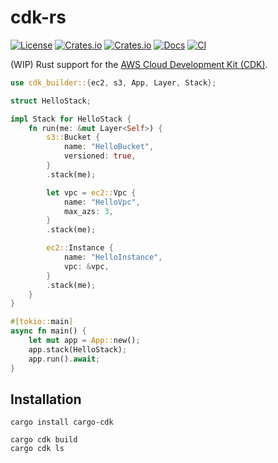 # cdk-rs

[![License](https://img.shields.io/badge/license-MIT%2FApache-blue.svg)](https://github.com/matthunz/cdk-rs#license)
[![Crates.io](https://img.shields.io/crates/v/cargo-cdk.svg)](https://crates.io/crates/cargo-cdk)
[![Crates.io](https://img.shields.io/crates/v/cdk-builder.svg)](https://crates.io/crates/cdk-builder)
[![Docs](https://docs.rs/cdk-builder/badge.svg)](https://docs.rs/cdk-builder/latest/cdk-builder/)
[![CI](https://github.com/matthunz/cdk-rs/workflows/Rust/badge.svg)](https://github.com/matthunz/cdk-rs/actions)

(WIP) Rust support for the [AWS Cloud Development Kit (CDK)](https://aws.amazon.com/cdk/).

```rust
use cdk_builder::{ec2, s3, App, Layer, Stack};

struct HelloStack;

impl Stack for HelloStack {
    fn run(me: &mut Layer<Self>) {
        s3::Bucket {
            name: "HelloBucket",
            versioned: true,
        }
        .stack(me);

        let vpc = ec2::Vpc {
            name: "HelloVpc",
            max_azs: 3,
        }
        .stack(me);

        ec2::Instance {
            name: "HelloInstance",
            vpc: &vpc,
        }
        .stack(me);
    }
}

#[tokio::main]
async fn main() {
    let mut app = App::new();
    app.stack(HelloStack);
    app.run().await;
}
```

## Installation

```
cargo install cargo-cdk
```

```
cargo cdk build
cargo cdk ls
```
